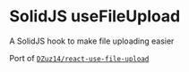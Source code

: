 # SolidJS useFileUpload

A SolidJS hook to make file uploading easier

Port of [`DZuz14/react-use-file-upload`](https://github.com/DZuz14/react-use-file-upload)